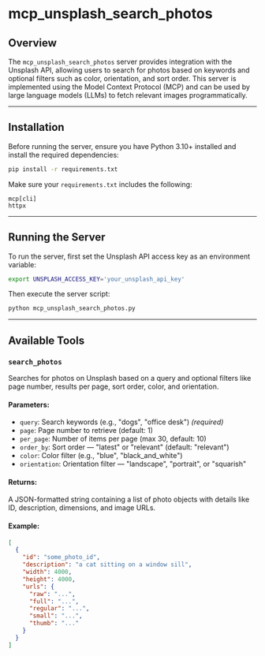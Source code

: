 # mcp_unsplash_search_photos

## Overview

The `mcp_unsplash_search_photos` server provides integration with the Unsplash API, allowing users to search for photos based on keywords and optional filters such as color, orientation, and sort order. This server is implemented using the Model Context Protocol (MCP) and can be used by large language models (LLMs) to fetch relevant images programmatically.

---

## Installation

Before running the server, ensure you have Python 3.10+ installed and install the required dependencies:

```bash
pip install -r requirements.txt
```

Make sure your `requirements.txt` includes the following:

```
mcp[cli]
httpx
```

---

## Running the Server

To run the server, first set the Unsplash API access key as an environment variable:

```bash
export UNSPLASH_ACCESS_KEY='your_unsplash_api_key'
```

Then execute the server script:

```bash
python mcp_unsplash_search_photos.py
```

---

## Available Tools

### `search_photos`

Searches for photos on Unsplash based on a query and optional filters like page number, results per page, sort order, color, and orientation.

#### Parameters:
- `query`: Search keywords (e.g., "dogs", "office desk") *(required)*
- `page`: Page number to retrieve (default: 1)
- `per_page`: Number of items per page (max 30, default: 10)
- `order_by`: Sort order — "latest" or "relevant" (default: "relevant")
- `color`: Color filter (e.g., "blue", "black_and_white")
- `orientation`: Orientation filter — "landscape", "portrait", or "squarish"

#### Returns:
A JSON-formatted string containing a list of photo objects with details like ID, description, dimensions, and image URLs.

#### Example:
```json
[
  {
    "id": "some_photo_id",
    "description": "a cat sitting on a window sill",
    "width": 4000,
    "height": 4000,
    "urls": {
      "raw": "...",
      "full": "...",
      "regular": "...",
      "small": "...",
      "thumb": "..."
    }
  }
]
```